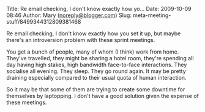 Title: Re email checking, I don&#39;t know exactly how yo...
Date: 2009-10-09 08:46
Author: Mary (noreply@blogger.com)
Slug: meta-meeting-stuff/8499344312809381468

Re email checking, I don't know exactly how you set it up, but maybe
there's an introversion problem with these sprint meetings.  
  
You get a bunch of people, many of whom (I think) work from home.
They've travelled, they might be sharing a hotel room, they're spending
all day having high stakes, high bandwidth face-to-face interactions.
They socialise all evening. They sleep. They go round again. It may be
pretty draining especially compared to their usual quota of human
interaction.  
  
So it may be that some of them are trying to create some downtime for
themselves by laptopping. I don't have a good solution given the expense
of these meetings.

